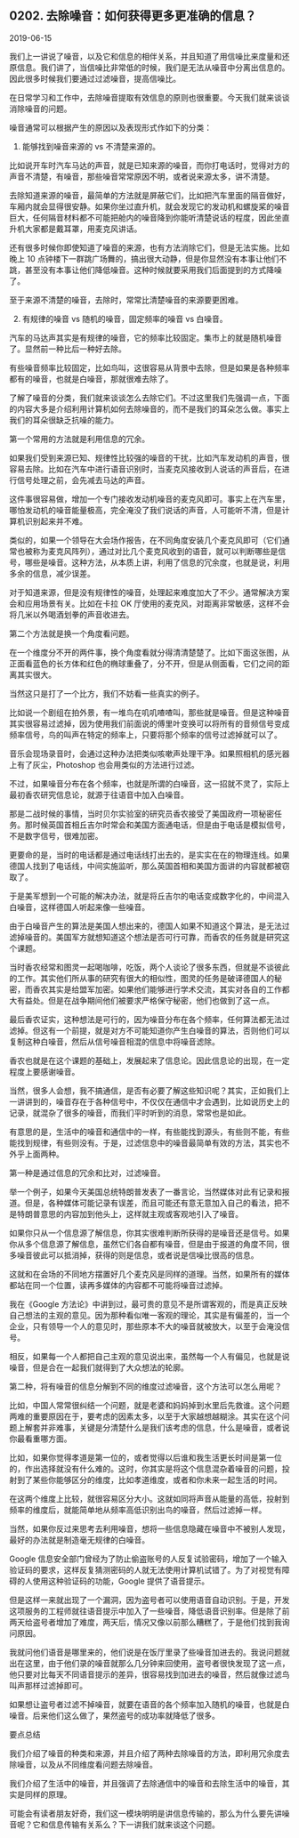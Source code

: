 ## 0202. 去除噪音：如何获得更多更准确的信息？

2019-06-15

我们上一讲说了噪音，以及它和信息的相伴关系，并且知道了用信噪比来度量和还原信息。我们讲了，当信噪比非常低的时候，我们是无法从噪音中分离出信息的。因此很多时候我们要通过过滤噪音，提高信噪比。

在日常学习和工作中，去除噪音提取有效信息的原则也很重要。今天我们就来谈谈消除噪音的问题。

噪音通常可以根据产生的原因以及表现形式作如下的分类：

1. 能够找到噪音来源的 vs 不清楚来源的。

比如说开车时汽车马达的声音，就是已知来源的噪音，而你打电话时，觉得对方的声音不清楚，有噪音，那些噪音常常原因不明，或者说来源太多，讲不清楚。

去除知道来源的噪音，最简单的方法就是屏蔽它们，比如把汽车里面的隔音做好，车厢内就会显得很安静。如果你坐过直升机，就会发现它的发动机和螺旋桨的噪音巨大，任何隔音材料都不可能把舱内的噪音降到你能听清楚说话的程度，因此坐直升机大家都是戴耳罩，用麦克风讲话。

还有很多时候你即使知道了噪音的来源，也有方法消除它们，但是无法实施。比如晚上 10 点钟楼下一群跳广场舞的，搞出很大动静，但是你显然没有本事让他们不跳，甚至没有本事让他们降低噪音。这种时候就要采用我们后面提到的方式降噪了。

至于来源不清楚的噪音，去除时，常常比清楚噪音的来源要更困难。

2. 有规律的噪音 vs 随机的噪音，固定频率的噪音 vs 白噪音。

汽车的马达声其实是有规律的噪音，它的频率比较固定。集市上的就是随机噪音了。显然前一种比后一种好去除。

有些噪音频率比较固定，比如鸟叫，这很容易从背景中去除，但是如果是各种频率都有的噪音，也就是白噪音，那就很难去除了。

了解了噪音的分类，我们就来谈谈怎么去除它们。不过这里我们先强调一点，下面的内容大多是介绍利用计算机如何去除噪音的，而不是我们的耳朵怎么做。事实上我们的耳朵很缺乏抗噪的能力。

第一个常用的方法就是利用信息的冗余。

如果我们受到来源已知、规律性比较强的噪音的干扰，比如汽车发动机的声音，很容易去除。比如在汽车中进行语音识别时，当麦克风接收到人说话的声音后，在进行信号处理之前，会先减去马达的声音。

这件事很容易做，增加一个专门接收发动机噪音的麦克风即可。事实上在汽车里，哪怕发动机的噪音能量极高，完全淹没了我们说话的声音，人可能听不清，但是计算机识别起来并不难。

类似的，如果一个领导在大会场作报告，在不同角度安装几个麦克风即可（它们通常也被称为麦克风阵列），通过对比几个麦克风收到的语音，就可以判断哪些是信号，哪些是噪音。这种方法，从本质上讲，利用了信息的冗余度，也就是说，利用多余的信息，减少误差。

对于知道来源，但是没有规律性的噪音，处理起来难度加大了不少。通常解决方案会和应用场景有关。比如在卡拉 OK 厅使用的麦克风，对距离非常敏感，这样不会将几米以外喝酒划拳的声音收进去。

第二个方法就是换一个角度看问题。

在一个维度分不开的两件事，换个角度看就分得清清楚楚了。比如下面这张图，从正面看蓝色的长方体和红色的椭球重叠了，分不开，但是从侧面看，它们之间的距离其实很大。

当然这只是打了一个比方，我们不妨看一些真实的例子。

比如说一个剧组在拍外景，有一堆鸟在叽叽喳喳叫，那些就是噪音。但是这种噪音其实很容易过滤掉，因为使用我们前面说的傅里叶变换可以将所有的音频信号变成频率信号，鸟的叫声在特定的频率上，只要将那个频率的信号过滤掉就可以了。

音乐会现场录音时，会通过这种办法把类似咳嗽声处理干净。如果照相机的感光器上有了灰尘，Photoshop 也会用类似的方法进行过滤。

不过，如果噪音分布在各个频率，也就是所谓的白噪音，这一招就不灵了，实际上最初香农研究信息论，就源于往语音中加入白噪音。

那是二战时候的事情，当时贝尔实验室的研究员香农接受了美国政府一项秘密任务。那时候英国首相丘吉尔时常会和美国方面通电话，但是由于电话是模拟信号，不是数字信号，很难加密。

更要命的是，当时的电话都是通过电话线打出去的，是实实在在的物理连线。如果德国人找到了电话线，中间实施监听，那么英国首相和美国方面讲的内容就都被窃取了。

于是美军想到一个可能的解决办法，就是将丘吉尔的电话变成数字化的，中间混入白噪音，这样德国人听起来像一些噪音。

由于白噪音产生的算法是美国人想出来的，德国人如果不知道这个算法，是无法过滤掉噪音的。美国军方就想知道这个想法是否可行可靠，而香农的任务就是研究这个课题。

当时香农经常和图灵一起喝咖啡，吃饭，两个人谈论了很多东西，但就是不谈彼此的工作。其实他们所从事的研究有很大的相似性，图灵的任务是破译德国人的秘密，而香农其实是给盟军加密。如果他们能够进行学术交流，其实对各自的工作都大有益处。但是在战争期间他们被要求严格保守秘密，他们也做到了这一点。

最后香农证实，这种想法是可行的，因为噪音分布在各个频率，任何算法都无法过滤掉。但这有一个前提，就是对方不可能知道你产生白噪音的算法，否则他们可以复制这种白噪音，然后从信号噪音相混的信息中将噪音滤除。

香农也就是在这个课题的基础上，发展起来了信息论。因此信息论的出现，在一定程度上要感谢噪音。

当然，很多人会想，我不搞通信，是否有必要了解这些知识呢？其实，正如我们上一讲讲到的，噪音存在于各种信号中，不仅仅在通信中才会遇到，比如说历史上的记录，就混杂了很多的噪音，而我们平时听到的消息，常常也是如此。

有意思的是，生活中的噪音和通信中的一样，有些能找到源头，有些则不能，有些能找到规律，有些则没有。于是，过滤信息中的噪音最简单有效的方法，其实也不外乎上面两种。

第一种是通过信息的冗余和比对，过滤噪音。

举一个例子，如果今天美国总统特朗普发表了一番言论，当然媒体对此有记录和报道。但是，各种媒体可能记录有误差，而且可能还有意无意加入自己的看法，把不是特朗普意思的内容加到他头上，这样就主观或客观地引入了噪音。

如果你只从一个信息源了解信息，你其实很难判断所获得的是噪音还是信号。如果你从多个信息源了解信息，虽然它们各自都有噪音，但是由于报道的角度不同，很多噪音彼此可以抵消掉，获得的则是信息，或者说是信噪比很高的信息。

这就和在会场的不同地方摆置好几个麦克风是同样的道理。当然，如果所有的媒体都站在同一个位置，读再多媒体的内容都不可能将噪音过滤掉。

我在《Google 方法论》中讲到过，最可贵的意见不是所谓客观的，而是真正反映自己想法的主观的意见。因为那种看似唯一客观的理论，其实是有偏差的，当一个企业，只有领导一个人的意见时，那些原本不大的噪音就被放大，以至于会淹没信号。

相反，如果每一个人都把自己主观的意见说出来，虽然每一个人有偏见，也就是说噪音，但是合在一起我们就得到了大众想法的轮廓。

第二种，将有噪音的信息分解到不同的维度过滤噪音，这个方法可以怎么用呢？

比如，中国人常常很纠结一个问题，就是老婆和妈妈掉到水里后先救谁。这个问题两难的重要原因在于，要考虑的因素太多，以至于大家越想越糊涂。其实在这个问题上解套并非难事，关键是分清楚什么是我们该考虑的信息，什么是噪音，或者说你最看重哪方面。

比如，如果你觉得孝道是第一位的，或者觉得以后谁和我生活更长时间是第一位的，作出选择就没有什么难的。这时，你其实是将这个信息混杂着噪音的问题，投射到了某些你能够区分的维度，比如孝道维度，或者和你未来一起生活的时间。

在这两个维度上比较，就很容易区分大小。这就如同将声音从能量的高低，投射到频率的维度后，就能简单地从频率高低识别出鸟的噪音，然后过滤掉一样。

当然，如果你反过来思考去利用噪音，想将一些信息隐藏在噪音中不被别人发现，最好的办法就是制造毫无规律的白噪音。

Google 信息安全部门曾经为了防止偷盗账号的人反复试验密码，增加了一个输入验证码的要求，这样反复猜测密码的人就无法使用计算机试错了。为了对视觉有障碍的人使用这种验证码的功能，Google 提供了语音提示。

但是这样一来就出现了一个漏洞，因为盗号者可以使用语音自动识别。于是，开发这项服务的工程师就往语音提示中加入了一些噪音，降低语音识别率。但是除了前两天给盗号者增加了难度，两天后，情况又像以前那么糟糕了，于是他们找到我询问原因。

我就问他们语音是哪里来的，他们说是在饭厅里录了些噪音加进去的。我说问题就出在这里，由于他们录的噪音就那么几分钟来回使用，盗号者很快发现了这一点，他只要对比每天不同语音提示的差异，很容易找到加进去的噪音，然后就像过滤鸟叫声那样过滤掉即可。

如果想让盗号者过滤不掉噪音，就要在语音的各个频率加入随机的噪音，也就是白噪音。后来他们这么做了，果然盗号的成功率就降低了很多。

要点总结

我们介绍了噪音的种类和来源，并且介绍了两种去除噪音的方法，即利用冗余度去除噪音，以及从不同维度看问题去除噪音。

我们介绍了生活中的噪音，并且强调了去除通信中的噪音和去除生活中的噪音，其实是同样的原理。

可能会有读者朋友好奇，我们这一模块明明是讲信息传输的，那么为什么要先讲噪音呢？它和信息传输有关系么？下一讲我们就来谈这个问题。

